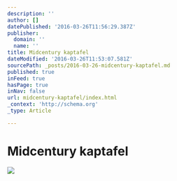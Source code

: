 ```yaml
---
description: ''
author: []
datePublished: '2016-03-26T11:56:29.387Z'
publisher:
  domain: ''
  name: ''
title: Midcentury kaptafel
dateModified: '2016-03-26T11:53:07.581Z'
sourcePath: _posts/2016-03-26-midcentury-kaptafel.md
published: true
inFeed: true
hasPage: true
inNav: false
url: midcentury-kaptafel/index.html
_context: 'http://schema.org'
_type: Article

---
```

# Midcentury kaptafel
![](https://the-grid-user-content.s3-us-west-2.amazonaws.com/ec72005c-d121-4b5c-9f1f-ad2111a7680a.png)